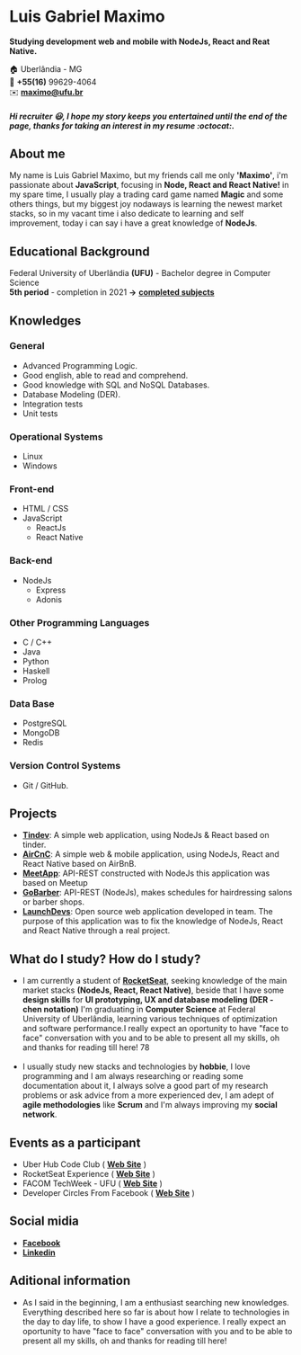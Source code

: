 # Luis Gabriel Maximo
**Studying development web and mobile with NodeJs, React and Reat Native.**

:house:    Uberlândia - MG <br>
:iphone:   **+55(16)** 99629-4064 <br>
:envelope:  **maximo@ufu.br**

##### Hi recruiter :smiley:, I hope my story keeps you entertained until the end of the page, thanks for taking an interest in my resume :octocat:.

## About me
My name is Luis Gabriel Maximo, but my friends call me only **'Maximo'**, i'm passionate about **JavaScript**, focusing in **Node, React and React Native!** in my spare time, I usually play a trading card game named **Magic** and some others things, but my biggest joy nodaways is learning the newest market stacks, so in my vacant time i also dedicate to learning and self improvement, today i can say i have a great knowledge of **NodeJs**.

## Educational Background
Federal University of Uberlândia **(UFU)** - Bachelor degree in Computer Science <br>
**5th period** - completion in 2021 **->** [**completed subjects**](https://github.com/gabrielmaximo/UFU/blob/master/README.md)

## Knowledges

### ​General
* Advanced Programming Logic.
* Good english, able to read and comprehend.
* Good knowledge with SQL and NoSQL Databases.
* Database Modeling (DER).
* Integration tests
* Unit tests

### ​Operational Systems
* Linux
* Windows

### ​Front-end
* HTML / CSS  
* JavaScript
    * ReactJs
    * React Native

### ​Back-end
* NodeJs
    * Express
    * Adonis

### ​Other Programming Languages
* C / C++
* Java
* Python
* Haskell
* Prolog

### ​Data Base
* PostgreSQL
* MongoDB
* Redis

### ​Version Control Systems
* Git / GitHub.

## Projects
* [**Tindev**](https://github.com/gabrielmaximo/Tindev): A simple web application, using NodeJs & React based on tinder.
* [**AirCnC**](https://github.com/gabrielmaximo/AirCnC): A simple web & mobile application, using NodeJs, React and React Native based on AirBnB.
* [**MeetApp**](https://github.com/gabrielmaximo/MeetApp): API-REST constructed with NodeJs this application was based on Meetup
* [**GoBarber**](https://github.com/gabrielmaximo/GoBarber): API-REST (NodeJs), makes schedules for hairdressing salons or barber shops.
* [**LaunchDevs**](https://github.com/adamdias/launchdevs): Open source web application developed in team. The purpose of this application was to fix the knowledge of NodeJs, React and React Native through a real project.

## What do I study? How do I study?
* I am currently a student of [**RocketSeat**](https://rocketseat.com.br/), seeking knowledge of the main market stacks **(NodeJs, React, React Native)**, beside that I have some **design skills** for **UI prototyping, UX and database modeling (DER - chen notation)** I'm graduating in **Computer Science** at Federal University of Uberlândia, learning various techniques of optimization and software performance.I really expect an oportunity to have "face to face" conversation with you and to be able to present all my skills, oh and thanks for reading till here! 
78
<br><br>
* I usually study new stacks and technologies by **hobbie**, I love programming and I am always researching or reading some documentation about it, I always solve a good part of my research problems or ask advice from a more experienced dev, I am adept of **agile methodologies** like **Scrum** and I'm always improving my **social network**.

## Events as a participant
* Uber Hub Code Club ( [**Web Site**](http://uberhubcode.com.br/) )
* RocketSeat Experience ( [**Web Site**](https://rocketseat.com.br/experience) )
* FACOM TechWeek - UFU ( [**Web Site**](http://www.techweek.facom.ufu.br/) )
* Developer Circles From Facebook ( [**Web Site**](https://devcirclesuberlandia13.splashthat.com/?fbclid=IwAR3Jh0L5XglL5tIq_xKtFQX-ldVxoccRgJYYc6VErjjedCzq-CbYP6teCh0) )

## Social midia
*  [**Facebook**](https://www.facebook.com/luis.mxm)
*  [**Linkedin**](https://www.linkedin.com/in/luis-gabriel-maximo-b451a0165/)

## Aditional information
* As I said in the beginning, I am a enthusiast searching new knowledges. Everything described here so far is about how I relate to technologies in the day to day life, to show I have a good experience. I really expect an oportunity to have "face to face" conversation with you and to be able to present all my skills, oh and thanks for reading till here! 
<br><br>


